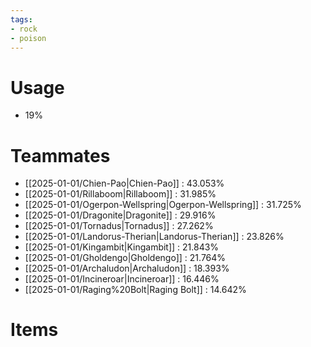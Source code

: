 ```yaml
---
tags:
- rock
- poison
---
```

# Usage
- 19%
# Teammates
- [[2025-01-01/Chien-Pao|Chien-Pao]] : 43.053%
- [[2025-01-01/Rillaboom|Rillaboom]] : 31.985%
- [[2025-01-01/Ogerpon-Wellspring|Ogerpon-Wellspring]] : 31.725%
- [[2025-01-01/Dragonite|Dragonite]] : 29.916%
- [[2025-01-01/Tornadus|Tornadus]] : 27.262%
- [[2025-01-01/Landorus-Therian|Landorus-Therian]] : 23.826%
- [[2025-01-01/Kingambit|Kingambit]] : 21.843%
- [[2025-01-01/Gholdengo|Gholdengo]] : 21.764%
- [[2025-01-01/Archaludon|Archaludon]] : 18.393%
- [[2025-01-01/Incineroar|Incineroar]] : 16.446%
- [[2025-01-01/Raging%20Bolt|Raging Bolt]] : 14.642%
# Items